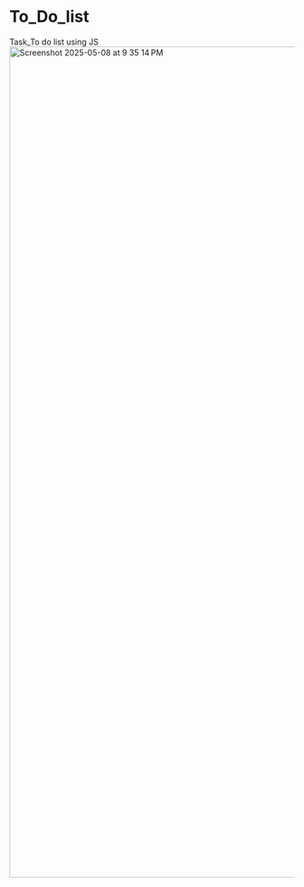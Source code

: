 # To_Do_list
Task_To do list using JS
<img width="1466" alt="Screenshot 2025-05-08 at 9 35 14 PM" src="https://github.com/user-attachments/assets/68955f06-340b-491b-8502-ab0152737c7c" />
